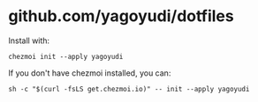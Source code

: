 # github.com/yagoyudi/dotfiles

Install with:

    chezmoi init --apply yagoyudi

If you don't have chezmoi installed, you can:

    sh -c "$(curl -fsLS get.chezmoi.io)" -- init --apply yagoyudi

